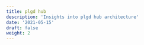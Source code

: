 ```yaml
---
title: plgd hub
description: 'Insights into plgd hub architecture'
date: '2021-05-15'
draft: false
weight: 2
---
```

